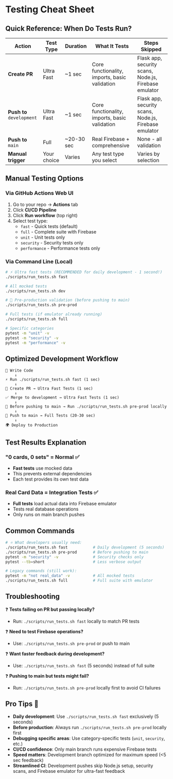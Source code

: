 # Testing Cheat Sheet

## Quick Reference: When Do Tests Run?

| Action | Test Type | Duration | What It Tests | Steps Skipped |
|--------|-----------|----------|---------------|---------------|
| **Create PR** | Ultra Fast | ~1 sec | Core functionality, imports, basic validation | Flask app, security scans, Node.js, Firebase emulator |
| **Push to** `development` | Ultra Fast | ~1 sec | Core functionality, imports, basic validation | Flask app, security scans, Node.js, Firebase emulator |
| **Push to** `main` | Full | ~20-30 sec | Real Firebase + comprehensive | None - all validation |
| **Manual trigger** | Your choice | Varies | Any test type you select | Varies by selection |

## Manual Testing Options

### Via GitHub Actions Web UI
1. Go to your repo → **Actions** tab
2. Click **CI/CD Pipeline** 
3. Click **Run workflow** (top right)
4. Select test type:
   - `fast` - Quick tests (default)
   - `full` - Complete suite with Firebase
   - `unit` - Unit tests only
   - `security` - Security tests only
   - `performance` - Performance tests only

### Via Command Line (Local)
```bash
# ⚡ Ultra fast tests (RECOMMENDED for daily development - 1 second!)
./scripts/run_tests.sh fast

# All mocked tests  
./scripts/run_tests.sh dev

# 🚀 Pre-production validation (before pushing to main)
./scripts/run_tests.sh pre-prod

# Full tests (if emulator already running)
./scripts/run_tests.sh full

# Specific categories
pytest -m "unit" -v
pytest -m "security" -v  
pytest -m "performance" -v
```

## Optimized Development Workflow

```
📝 Write Code
    ↓
⚡ Run ./scripts/run_tests.sh fast (1 sec)
    ↓
🔀 Create PR → Ultra Fast Tests (1 sec)
    ↓
✅ Merge to development → Ultra Fast Tests (1 sec)
    ↓
🚀 Before pushing to main → Run ./scripts/run_tests.sh pre-prod locally
    ↓  
🚀 Push to main → Full Tests (20-30 sec)
    ↓
🌍 Deploy to Production
```

## Test Results Explanation

### "0 cards, 0 sets" = Normal ✅
- **Fast tests** use mocked data
- This prevents external dependencies
- Each test provides its own test data

### Real Card Data = Integration Tests ✅  
- **Full tests** load actual data into Firebase emulator
- Tests real database operations
- Only runs on main branch pushes

## Common Commands

```bash
# ⭐ What developers usually need:
./scripts/run_tests.sh fast           # Daily development (5 seconds)
./scripts/run_tests.sh pre-prod       # Before pushing to main
pytest -m "security" -v               # Security checks only
pytest --tb=short                     # Less verbose output

# Legacy commands (still work):
pytest -m "not real_data" -v          # All mocked tests
./scripts/run_tests.sh full           # Full suite with emulator
```

## Troubleshooting

❓ **Tests failing on PR but passing locally?**
- Run: `./scripts/run_tests.sh fast` locally to match PR tests

❓ **Need to test Firebase operations?** 
- Use: `./scripts/run_tests.sh pre-prod` or push to main

❓ **Want faster feedback during development?**
- Use: `./scripts/run_tests.sh fast` (5 seconds) instead of full suite

❓ **Pushing to main but tests might fail?**
- Run: `./scripts/run_tests.sh pre-prod` locally first to avoid CI failures

## Pro Tips 🚀

- **Daily development**: Use `./scripts/run_tests.sh fast` exclusively (5 seconds)
- **Before production**: Always run `./scripts/run_tests.sh pre-prod` locally first
- **Debugging specific areas**: Use category-specific tests (`unit`, `security`, etc.)
- **CI/CD confidence**: Only main branch runs expensive Firebase tests
- **Speed matters**: Development branch optimized for maximum speed (<5 sec feedback)
- **Streamlined CI**: Development pushes skip Node.js setup, security scans, and Firebase emulator for ultra-fast feedback